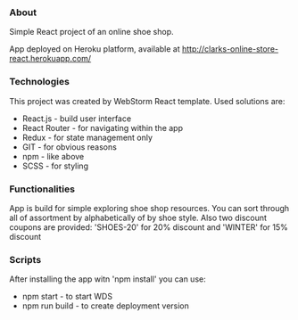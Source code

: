 ### About
Simple React project of an online shoe shop.

App deployed on Heroku platform, available at <a>http://clarks-online-store-react.herokuapp.com/</a>

### Technologies
This project was created by WebStorm React template. Used solutions are:
- React.js - build user interface
- React Router - for navigating within the app
- Redux - for state management only
- GIT - for obvious reasons
- npm - like above
- SCSS - for styling

### Functionalities
App is build for simple exploring shoe shop resources. You can sort through all of assortment by alphabetically of by shoe style.
Also two discount coupons are provided: 'SHOES-20' for 20% discount and 'WINTER' for 15% discount 

### Scripts
After installing the app witn 'npm install' you can use:
- npm start - to start WDS
- npm run build - to create deployment version

